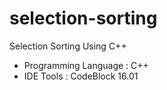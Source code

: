 # selection-sorting
Selection Sorting Using C++

- Programming Language : C++
- IDE Tools : CodeBlock 16.01
